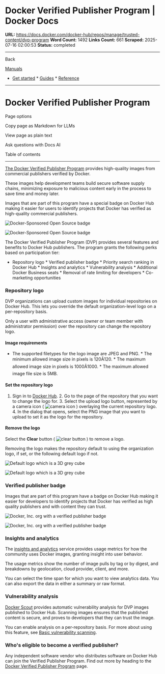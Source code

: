 # Docker Verified Publisher Program | Docker Docs

**URL:** https://docs.docker.com/docker-hub/repos/manage/trusted-content/dvp-program
**Word Count:** 1492
**Links Count:** 661
**Scraped:** 2025-07-16 02:00:53
**Status:** completed

---

Back

[Manuals](https://docs.docker.com/manuals/)

  * [Get started](https://docs.docker.com/get-started/)   * [Guides](https://docs.docker.com/guides/)   * [Reference](https://docs.docker.com/reference/)

* * *

# Docker Verified Publisher Program

Page options

Copy page as Markdown for LLMs

View page as plain text

Ask questions with Docs AI

Table of contents

* * *

[The Docker Verified Publisher Program](https://hub.docker.com/search?q=&image_filter=store) provides high-quality images from commercial publishers verified by Docker.

These images help development teams build secure software supply chains, minimizing exposure to malicious content early in the process to save time and money later.

Images that are part of this program have a special badge on Docker Hub making it easier for users to identify projects that Docker has verified as high-quality commercial publishers.

![Docker-Sponsored Open Source badge](https://docs.docker.com/docker-hub/images/verified-publisher-badge-iso.png)

![Docker-Sponsored Open Source badge](https://docs.docker.com/docker-hub/images/verified-publisher-badge-iso.png)

The Docker Verified Publisher Program \(DVP\) provides several features and benefits to Docker Hub publishers. The program grants the following perks based on participation tier:

  * Repository logo   * Verified publisher badge   * Priority search ranking in Docker Hub   * Insights and analytics   * Vulnerability analysis   * Additional Docker Business seats   * Removal of rate limiting for developers   * Co-marketing opportunities

### Repository logo

DVP organizations can upload custom images for individual repositories on Docker Hub. This lets you override the default organization-level logo on a per-repository basis.

Only a user with administrative access \(owner or team member with administrator permission\) over the repository can change the repository logo.

#### Image requirements

  * The supported filetypes for the logo image are JPEG and PNG.   * The minimum allowed image size in pixels is 120Ã120.   * The maximum allowed image size in pixels is 1000Ã1000.   * The maximum allowed image file size is 5MB.

#### Set the repository logo

  1. Sign in to [Docker Hub](https://hub.docker.com).   2. Go to the page of the repository that you want to change the logo for.   3. Select the upload logo button, represented by a camera icon \( ![camera icon](https://docs.docker.com/images/upload_logo_sm.png) \) overlaying the current repository logo.   4. In the dialog that opens, select the PNG image that you want to upload to set it as the logo for the repository.

#### Remove the logo

Select the **Clear** button \( ![clear button](https://docs.docker.com/images/clear_logo_sm.png) \) to remove a logo.

Removing the logo makes the repository default to using the organization logo, if set, or the following default logo if not.

![Default logo which is a 3D grey cube](https://docs.docker.com/docker-hub/images/default_logo_sm.png)

![Default logo which is a 3D grey cube](https://docs.docker.com/docker-hub/images/default_logo_sm.png)

### Verified publisher badge

Images that are part of this program have a badge on Docker Hub making it easier for developers to identify projects that Docker has verified as high quality publishers and with content they can trust.

![Docker, Inc. org with a verified publisher badge](https://docs.docker.com/docker-hub/images/verified-publisher-badge.png)

![Docker, Inc. org with a verified publisher badge](https://docs.docker.com/docker-hub/images/verified-publisher-badge.png)

### Insights and analytics

The [insights and analytics](https://docs.docker.com/docker-hub/repos/manage/trusted-content/insights-analytics/) service provides usage metrics for how the community uses Docker images, granting insight into user behavior.

The usage metrics show the number of image pulls by tag or by digest, and breakdowns by geolocation, cloud provider, client, and more.

You can select the time span for which you want to view analytics data. You can also export the data in either a summary or raw format.

### Vulnerability analysis

[Docker Scout](https://docs.docker.com/scout/) provides automatic vulnerability analysis for DVP images published to Docker Hub. Scanning images ensures that the published content is secure, and proves to developers that they can trust the image.

You can enable analysis on a per-repository basis. For more about using this feature, see [Basic vulnerability scanning](https://docs.docker.com/docker-hub/repos/manage/vulnerability-scanning/).

### Who's eligible to become a verified publisher?

Any independent software vendor who distributes software on Docker Hub can join the Verified Publisher Program. Find out more by heading to the [Docker Verified Publisher Program](https://www.docker.com/partners/programs) page.